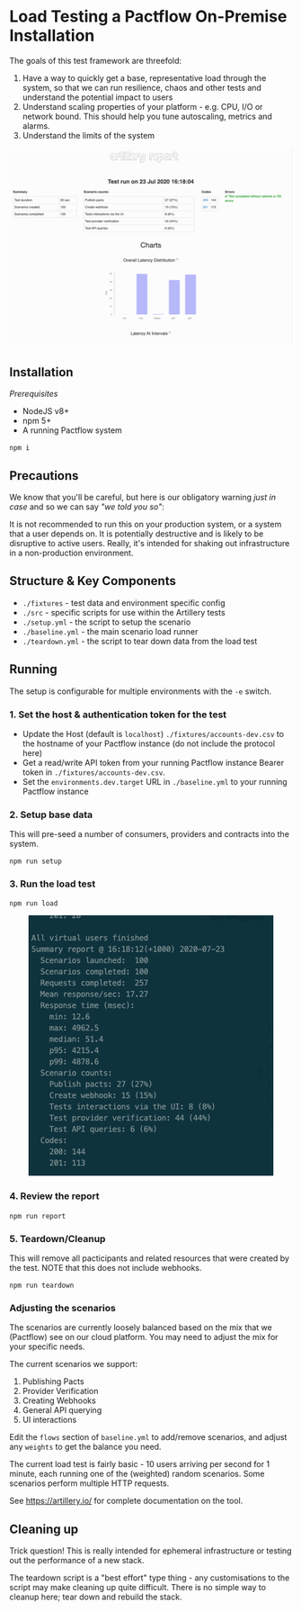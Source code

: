 # Load Testing a Pactflow On-Premise Installation

The goals of this test framework are threefold:

1. Have a way to quickly get a base, representative load through the system, so that we can run resilience, chaos and other tests and understand the potential impact to users
1. Understand scaling properties of your platform - e.g. CPU, I/O or network bound. This should help you tune autoscaling, metrics and alarms.
1. Understand the limits of the system

<p align="center">
  <img src="./docs/artillery-report.png">
</p>


## Installation

*Prerequisites*
* NodeJS v8+
* npm 5+
* A running Pactflow system

```
npm i
```

## Precautions

We know that you'll be careful, but here is our obligatory warning _just in case_ and so we can say _"we told you so"_:

It is not recommended to run this on your production system, or a system that a user depends on. It is potentially destructive and is likely to be disruptive to active users. Really, it's intended for shaking out infrastructure in a non-production environment.

## Structure & Key Components

* `./fixtures` - test data and environment specific config
* `./src` - specific scripts for use within the Artillery tests
* `./setup.yml` - the script to setup the scenario
* `./baseline.yml` - the main scenario load runner
* `./teardown.yml` - the script to tear down data from the load test

## Running

The setup is configurable for multiple environments with the `-e` switch.

### 1. Set the host & authentication token for the test

* Update the Host (default is `localhost`) `./fixtures/accounts-dev.csv` to the hostname of your Pactflow instance (do not include the protocol here)
* Get a read/write API token from your running Pactflow instance Bearer token in `./fixtures/accounts-dev.csv`.
* Set the `environments.dev.target` URL in `./baseline.yml` to your running Pactflow instance

### 2. Setup base data

This will pre-seed a number of consumers, providers and contracts into the system.

```
npm run setup
```

### 3. Run the load test

```
npm run load
```

<p align="center">
  <img src="./docs/artillery-cli-report.png">
</p>

### 4. Review the report

```
npm run report
```

### 5. Teardown/Cleanup

This will remove all pacticipants and related resources that were created by the test. NOTE that this does not include webhooks.

```
npm run teardown
```

### Adjusting the scenarios

The scenarios are currently loosely balanced based on the mix that we (Pactflow) see on our cloud platform. You may need to adjust the mix for your specific needs.

The current scenarios we support:

1. Publishing Pacts
1. Provider Verification
1. Creating Webhooks
1. General API querying
1. UI interactions

Edit the `flows` section of `baseline.yml` to add/remove scenarios, and adjust any `weights` to get the balance you need.

The current load test is fairly basic - 10 users arriving per second for 1 minute, each running one of the (weighted) random scenarios. Some scenarios perform multiple HTTP requests.

See https://artillery.io/ for complete documentation on the tool.

## Cleaning up

Trick question! This is really intended for ephemeral infrastructure or testing out the performance of a new stack.

The teardown script is a "best effort" type thing - any customisations to the script may make cleaning up quite difficult. There is no simple way to cleanup here; tear down and rebuild the stack.